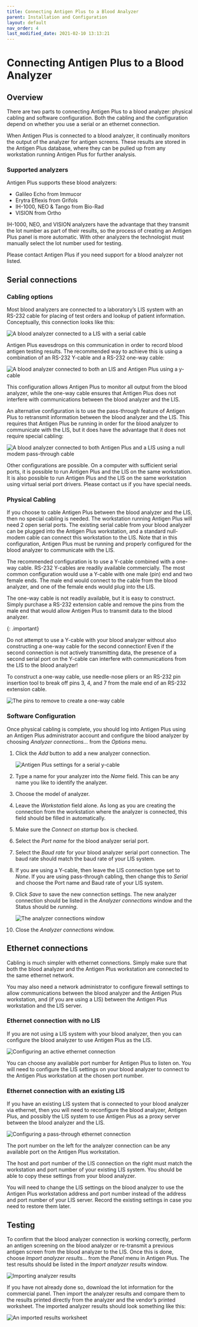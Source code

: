 ```yaml
---
title: Connecting Antigen Plus to a Blood Analyzer
parent: Installation and Configuration
layout: default
nav_order: 4
last_modified_date: 2021-02-10 13:13:21
---
```


# Connecting Antigen Plus to a Blood Analyzer

## Overview

There are two parts to connecting Antigen Plus to a blood analyzer: physical
cabling and software configuration. Both the cabling and the configuration
depend on whether you use a serial or an ethernet connection.

When Antigen Plus is connected to a blood analyzer, it continually monitors the
output of the analyzer for antigen screens. These results are stored in the
Antigen Plus database, where they can be pulled up from any workstation running
Antigen Plus for further analysis.

### Supported analyzers

Antigen Plus supports these blood analyzers:

- Galileo Echo from Immucor
- Erytra Eflexis from Grifols
- IH-1000, NEO & Tango from Bio-Rad
- VISION from Ortho

IH-1000, NEO, and VISION analyzers have the advantage that they transmit the lot
number as part of their results, so the process of creating an Antigen Plus
panel is more automatic. With other analyzers the technologist must manually
select the lot number used for testing.

Please contact Antigen Plus if you need support for a blood analyzer not listed.

## Serial connections

### Cabling options

Most blood analyzers are connected to a laboratory’s LIS system with an RS-232
cable for placing of test orders and lookup of patient information.
Conceptually, this connection looks like this:

![A blood analyzer connected to a LIS with a serial cable](images/analyzer-serial-lis.svg)

Antigen Plus eavesdrops on this communication in order to record blood antigen
testing results. The recommended way to achieve this is using a combination of
an RS-232 Y-cable and a RS-232 one-way cable:

![A blood analyzer connected to both an LIS and Antigen Plus using a y-cable](images/analyzer-y-cable.svg)

This configuration allows Antigen Plus to monitor all output from the blood
analyzer, while the one-way cable ensures that Antigen Plus does not interfere
with communications between the blood analyzer and the LIS.

An alternative configuration is to use the pass-through feature of Antigen Plus
to retransmit information between the blood analyzer and the LIS. This requires
that Antigen Plus be running in order for the blood analyzer to communicate with
the LIS, but it does have the advantage that it does not require special
cabling:

![A blood analyzer connected to both Antigen Plus and a LIS using a null modem pass-through cable](images/analyzer-null-modem.svg)

Other configurations are possible. On a computer with sufficient serial ports,
it is possible to run Antigen Plus and the LIS on the same workstation. It is
also possible to run Antigen Plus and the LIS on the same workstation using
virtual serial port drivers. Please contact us if you have special needs.

### Physical Cabling

If you choose to cable Antigen Plus between the blood analyzer and the LIS, then
no special cabling is needed. The workstation running Antigen Plus will need 2
open serial ports. The existing serial cable from your blood analyzer can be
plugged into the Antigen Plus workstation, and a standard null-modem cable can
connect this workstation to the LIS. Note that in this configuration, Antigen
Plus must be running and properly configured for the blood analyzer to
communicate with the LIS.

The recommended configuration is to use a Y-cable combined with a one-way cable.
RS-232 Y-cables are readily available commercially. The most common
configuration would use a Y-cable with one male (pin) end and two female ends.
The male end would connect to the cable from the blood analyzer, and one of the
female ends would plug into the LIS.

The one-way cable is not readily available, but it is easy to construct. Simply
purchase a RS-232 extension cable and remove the pins from the male end that
would allow Antigen Plus to transmit data to the blood analyzer.

{: .important}

Do not attempt to use a Y-cable with your blood analyzer without also
constructing a one-way cable for the second connection! Even if the second
connection is not actively transmitting data, the presence of a second serial
port on the Y-cable can interfere with communications from the LIS to the blood
analyzer!

To construct a one-way cable, use needle-nose pliers or an RS-232 pin insertion
tool to break off pins 3, 4, and 7 from the male end of an RS-232 extension
cable.

![The pins to remove to create a one-way cable](images/diagram-one-way-cable.png)

### Software Configuration

Once physical cabling is complete, you should log into Antigen Plus using an
Antigen Plus administrator account and configure the blood analyzer by choosing
_Analyzer connections…_ from the _Options_ menu.

1. Click the _Add_ button to add a new analyzer connection.

   ![Antigen Plus settings for a serial y-cable](images/analyzer-y-cable-settings.png)

2. Type a name for your analyzer into the _Name_ field. This can be any name you
   like to identify the analyzer.

3. Choose the model of analyzer.

4. Leave the _Workstation_ field alone. As long as you are creating the
   connection from the workstation where the analyzer is connected, this field
   should be filled in automatically.

5. Make sure the _Connect on startup_ box is checked.

6. Select the _Port name_ for the blood analyzer serial port.

7. Select the _Baud rate_ for your blood analyzer serial port connection. The
   baud rate should match the baud rate of your LIS system.

8. If you are using a Y-cable, then leave the LIS connection type set to _None_.
   If you are using pass-through cabling, then change this to _Serial_ and
   choose the Port name and Baud rate of your LIS system.

9. Click _Save_ to save the new connection settings. The new analyzer connection
   should be listed in the _Analyzer connections_ window and the Status should
   be _running_.

   ![The analyzer connections window](images/analyzer-connections.png)

10. Close the _Analyzer connections_ window.

## Ethernet connections

Cabling is much simpler with ethernet connections. Simply make sure that both
the blood analyzer and the Antigen Plus workstation are connected to the same
ethernet network.

You may also need a network administrator to configure firewall settings to
allow communications between the blood analyzer and the Antigen Plus
workstation, and (if you are using a LIS) between the Antigen Plus workstation
and the LIS server.

### Ethernet connection with no LIS

If you are not using a LIS system with your blood analyzer, then you can
configure the blood analyzer to use Antigen Plus as the LIS.

<img srcset="images/analyzer-ethernet-active.png 2x" src="images/analyzer-ethernet-active.png" alt="Configuring an active ethernet connection">

You can choose any available port number for Antigen Plus to listen on. You will
need to configure the LIS settings on your blood analyzer to connect to the
Antigen Plus workstation at the chosen port number.

### Ethernet connection with an existing LIS

If you have an existing LIS system that is connected to your blood analyzer via
ethernet, then you will need to reconfigure the blood analyzer, Antigen Plus,
and possibly the LIS system to use Antigen Plus as a proxy server between the
blood analyzer and the LIS.

<img srcset="images/analyzer-ethernet-passthrough.png 2x" src="images/analyzer-ethernet-passthrough.png" alt="Configuring a pass-through ethernet connection">

The port number on the left for the analyzer connection can be any available
port on the Antigen Plus workstation.

The host and port number of the LIS connection on the right must match the
workstation and port number of your existing LIS system. You should be able to
copy these settings from your blood analyzer.

You will need to change the LIS settings on the blood analyzer to use the
Antigen Plus workstation address and port number instead of the address and port
number of your LIS server. Record the existing settings in case you need to
restore them later.

## Testing

To confirm that the blood analyzer connection is working correctly, perform an
antigen screening on the blood analyzer or re-transmit a previous antigen screen
from the blood analyzer to the LIS. Once this is done, choose _Import analyzer
results…_ from the _Panel_ menu in Antigen Plus. The test results should be
listed in the _Import analyzer results_ window.

![Importing analyzer results](images/import-analyzer-results.png)

If you have not already done so, download the lot information for the commercial
panel. Then import the analyzer results and compare them to the results printed
directly from the analyzer and the vendor’s printed worksheet. The imported
analyzer results should look something like this:

![An imported results worksheet](images/analyzer-panel.png)
